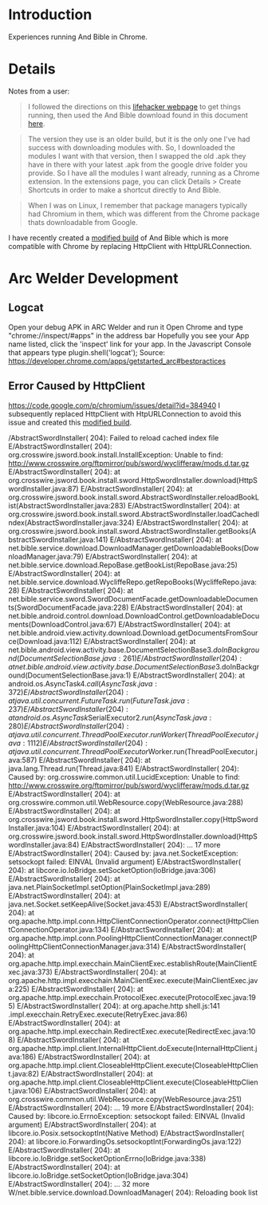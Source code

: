 # Introduction #

Experiences running And Bible in Chrome.

# Details #

Notes from a user:
>I followed the directions on this [lifehacker webpage](http://lifehacker.com/how-to-run-android-apps-inside-chrome-on-any-desktop-op-1637564101) to get things running, then used the And Bible download found in this document [here](https://docs.google.com/spreadsheets/d/1iIbxaftAu_ho5rv9fUlXSLTzwU6MbKOldsWXyrYiyo8/htmlview?usp=sharing&sle=true#).

>The version they use is an older build, but it is the only one I've had success with downloading modules with. So, I downloaded the modules I want with that version, then I swapped the old .apk they have in there with your latest .apk from the google drive folder you provide. So I have all the modules I want already, running as a Chrome extension.
In the extensions page, you can click Details > Create Shortcuts in order to make a shortcut directly to And Bible.

>When I was on Linux, I remember that package managers typically had Chromium in them, which was different from the Chrome package thats downloadable from Google.

I have recently created a [modified build](https://drive.google.com/open?id=0B1yZK0LYUsB7RkdXalhJRXZrdXM) of And Bible which is more compatible with Chrome by replacing HttpClient with HttpURLConnection.

# Arc Welder Development #
## Logcat ##
Open your debug APK in ARC Welder and run it
Open Chrome and type "chrome://inspect/#apps" in the address bar
Hopefully you see your App name listed, click the 'inspect' link for your app.
In the Javascript Console that appears type
plugin.shell('logcat');
Source: https://developer.chrome.com/apps/getstarted_arc#bestpractices

## Error Caused by HttpClient ##
https://code.google.com/p/chromium/issues/detail?id=384940
I subsequently replaced HttpClient with HtpURLConnection to avoid this issue and created this [modified build](https://drive.google.com/open?id=0B1yZK0LYUsB7RkdXalhJRXZrdXM).

/AbstractSwordInstaller(  204): Failed to reload cached index file
E/AbstractSwordInstaller(  204): org.crosswire.jsword.book.install.InstallException: Unable to find: http://www.crosswire.org/ftpmirror/pub/sword/wyclifferaw/mods.d.tar.gz
E/AbstractSwordInstaller(  204): 	at org.crosswire.jsword.book.install.sword.HttpSwordInstaller.download(HttpSwordInstaller.java:87)
E/AbstractSwordInstaller(  204): 	at org.crosswire.jsword.book.install.sword.AbstractSwordInstaller.reloadBookList(AbstractSwordInstaller.java:283)
E/AbstractSwordInstaller(  204): 	at org.crosswire.jsword.book.install.sword.AbstractSwordInstaller.loadCachedIndex(AbstractSwordInstaller.java:324)
E/AbstractSwordInstaller(  204): 	at org.crosswire.jsword.book.install.sword.AbstractSwordInstaller.getBooks(AbstractSwordInstaller.java:141)
E/AbstractSwordInstaller(  204): 	at net.bible.service.download.DownloadManager.getDownloadableBooks(DownloadManager.java:79)
E/AbstractSwordInstaller(  204): 	at net.bible.service.download.RepoBase.getBookList(RepoBase.java:25)
E/AbstractSwordInstaller(  204): 	at net.bible.service.download.WycliffeRepo.getRepoBooks(WycliffeRepo.java:28)
E/AbstractSwordInstaller(  204): 	at net.bible.service.sword.SwordDocumentFacade.getDownloadableDocuments(SwordDocumentFacade.java:228)
E/AbstractSwordInstaller(  204): 	at net.bible.android.control.download.DownloadControl.getDownloadableDocuments(DownloadControl.java:67)
E/AbstractSwordInstaller(  204): 	at net.bible.android.view.activity.download.Download.getDocumentsFromSource(Download.java:112)
E/AbstractSwordInstaller(  204): 	at net.bible.android.view.activity.base.DocumentSelectionBase$3.doInBackground(DocumentSelectionBase.java:261)
E/AbstractSwordInstaller(  204): 	at net.bible.android.view.activity.base.DocumentSelectionBase$3.doInBackground(DocumentSelectionBase.java:1)
E/AbstractSwordInstaller(  204): 	at android.os.AsyncTask$4.call(AsyncTask.java:372)
E/AbstractSwordInstaller(  204): 	at java.util.concurrent.FutureTask.run(FutureTask.java:237)
E/AbstractSwordInstaller(  204): 	at android.os.AsyncTask$SerialExecutor$2.run(AsyncTask.java:280)
E/AbstractSwordInstaller(  204): 	at java.util.concurrent.ThreadPoolExecutor.runWorker(ThreadPoolExecutor.java:1112)
E/AbstractSwordInstaller(  204): 	at java.util.concurrent.ThreadPoolExecutor$Worker.run(ThreadPoolExecutor.java:587)
E/AbstractSwordInstaller(  204): 	at java.lang.Thread.run(Thread.java:841)
E/AbstractSwordInstaller(  204): Caused by: org.crosswire.common.util.LucidException: Unable to find: http://www.crosswire.org/ftpmirror/pub/sword/wyclifferaw/mods.d.tar.gz
E/AbstractSwordInstaller(  204): 	at org.crosswire.common.util.WebResource.copy(WebResource.java:288)
E/AbstractSwordInstaller(  204): 	at org.crosswire.jsword.book.install.sword.HttpSwordInstaller.copy(HttpSwordInstaller.java:104)
E/AbstractSwordInstaller(  204): 	at org.crosswire.jsword.book.install.sword.HttpSwordInstaller.download(HttpSwordInstaller.java:84)
E/AbstractSwordInstaller(  204): 	... 17 more
E/AbstractSwordInstaller(  204): Caused by: java.net.SocketException: setsockopt failed: EINVAL (Invalid argument)
E/AbstractSwordInstaller(  204): 	at libcore.io.IoBridge.setSocketOption(IoBridge.java:306)
E/AbstractSwordInstaller(  204): 	at java.net.PlainSocketImpl.setOption(PlainSocketImpl.java:289)
E/AbstractSwordInstaller(  204): 	at java.net.Socket.setKeepAlive(Socket.java:453)
E/AbstractSwordInstaller(  204): 	at org.apache.http.impl.conn.HttpClientConnectionOperator.connect(HttpClientConnectionOperator.java:134)
E/AbstractSwordInstaller(  204): 	at org.apache.http.impl.conn.PoolingHttpClientConnectionManager.connect(PoolingHttpClientConnectionManager.java:314)
E/AbstractSwordInstaller(  204): 	at org.apache.http.impl.execchain.MainClientExec.establishRoute(MainClientExec.java:373)
E/AbstractSwordInstaller(  204): 	at org.apache.http.impl.execchain.MainClientExec.execute(MainClientExec.java:225)
E/AbstractSwordInstaller(  204): 	at org.apache.http.impl.execchain.ProtocolExec.execute(ProtocolExec.java:195)
E/AbstractSwordInstaller(  204): 	at org.apache.http
shell.js:141 .impl.execchain.RetryExec.execute(RetryExec.java:86)
E/AbstractSwordInstaller(  204): 	at org.apache.http.impl.execchain.RedirectExec.execute(RedirectExec.java:108)
E/AbstractSwordInstaller(  204): 	at org.apache.http.impl.client.InternalHttpClient.doExecute(InternalHttpClient.java:186)
E/AbstractSwordInstaller(  204): 	at org.apache.http.impl.client.CloseableHttpClient.execute(CloseableHttpClient.java:82)
E/AbstractSwordInstaller(  204): 	at org.apache.http.impl.client.CloseableHttpClient.execute(CloseableHttpClient.java:106)
E/AbstractSwordInstaller(  204): 	at org.crosswire.common.util.WebResource.copy(WebResource.java:251)
E/AbstractSwordInstaller(  204): 	... 19 more
E/AbstractSwordInstaller(  204): Caused by: libcore.io.ErrnoException: setsockopt failed: EINVAL (Invalid argument)
E/AbstractSwordInstaller(  204): 	at libcore.io.Posix.setsockoptInt(Native Method)
E/AbstractSwordInstaller(  204): 	at libcore.io.ForwardingOs.setsockoptInt(ForwardingOs.java:122)
E/AbstractSwordInstaller(  204): 	at libcore.io.IoBridge.setSocketOptionErrno(IoBridge.java:338)
E/AbstractSwordInstaller(  204): 	at libcore.io.IoBridge.setSocketOption(IoBridge.java:304)
E/AbstractSwordInstaller(  204): 	... 32 more
W/net.bible.service.download.DownloadManager(  204): Reloading book list